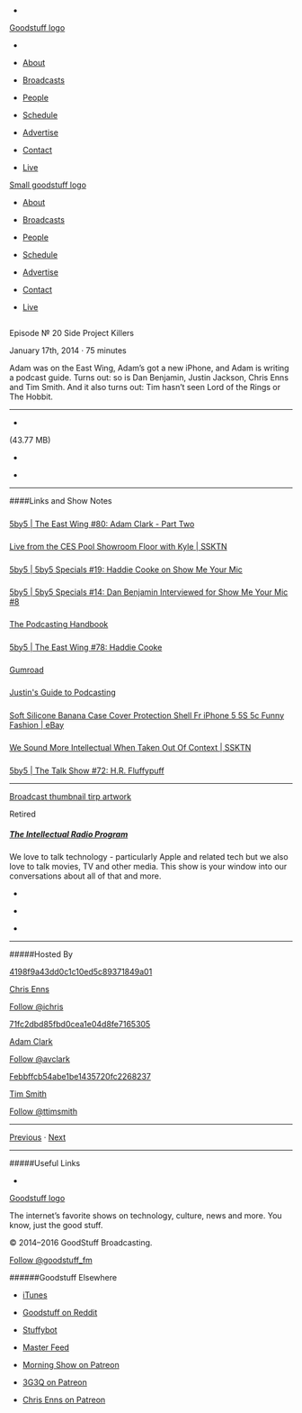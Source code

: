 

-
[Goodstuff logo](http://www.goodstuff.fm/)[](/assets/goodstuff_logo-17c1fe6f378352de5d7345f76152130b.svg)

-


-  [About](/about)

-  [Broadcasts](/broadcasts)

-  [People](/people)

-  [Schedule](/schedule)

-  [Advertise](/advertise)

-  [Contact](/contact)

-  [Live](/live)


[Small goodstuff logo](http://www.goodstuff.fm/)[](/assets/small_goodstuff_logo-bf032e72b9ec41494f4d90905f1ad619.svg)


-  [About](/about)

-  [Broadcasts](/broadcasts)

-  [People](/people)

-  [Schedule](/schedule)

-  [Advertise](/advertise)

-  [Contact](/contact)

-  [Live](/live)


##
Episode № 20
Side Project Killers


January 17th, 2014
&middot;
75
minutes


Adam was on the East Wing, Adam’s got a new iPhone, and Adam is writing a podcast guide. Turns out: so is Dan Benjamin, Justin Jackson, Chris Enns and Tim Smith. And it also turns out: Tim hasn’t seen Lord of the Rings or The Hobbit.


------------------------------


-
[](https://goodstuffs3.s3.amazonaws.com/uploads/tirp-20.mp3)(43.77 MB)

-
[](http://twitter.com/intent/tweet?text=The%20Intellectual%20Radio%20Program%20%E2%84%96%2020%20on%20@goodstuff_fm%20-%20http://goodstuff.fm/tirp/20)

-
[](http://www.facebook.com/sharer/sharer.php?u=http://goodstuff.fm/tirp/20)


------------------------------


####Links and Show Notes

#####
[5by5 | The East Wing #80: Adam Clark - Part Two](http://5by5.tv/eastwing/80)


#####
[Live from the CES Pool Showroom Floor with Kyle | SSKTN](http://www.ssktn.com/specials/3/)


#####
[5by5 | 5by5 Specials #19: Haddie Cooke on Show Me Your Mic](http://5by5.tv/specials/19)


#####
[5by5 | 5by5 Specials #14: Dan Benjamin Interviewed for Show Me Your Mic #8](http://5by5.tv/specials/14)


#####
[The Podcasting Handbook](http://www.podcastinghandbook.co/)


#####
[5by5 | The East Wing #78: Haddie Cooke](http://5by5.tv/eastwing/78)


#####
[Gumroad](https://gumroad.com/)


#####
[Justin's Guide to Podcasting](http://d.pr/i/6EFL)


#####
[Soft Silicone Banana Case Cover Protection Shell Fr iPhone 5 5S 5c Funny Fashion | eBay](http://www.ebay.com/itm/Soft-Silicone-Banana-Case-Cover-Protection-Shell-Fr-IPhone-5-5S-5C-Funny-Fashion-/261355738355)


#####
[We Sound More Intellectual When Taken Out Of Context | SSKTN](http://www.ssktn.com/tirp/10/)


#####
[5by5 | The Talk Show #72: H.R. Fluffypuff](http://5by5.tv/talkshow/72)


------------------------------


[Broadcast thumbnail tirp artwork](/tirp)[](https://goodstuffs3.s3.amazonaws.com/uploads/broadcast/image/15/broadcast_thumbnail_tirp_artwork.png)

Retired


##### [The Intellectual Radio Program](/tirp)


We love to talk technology - particularly Apple and related tech but we also love to talk movies, TV and other media. This show is your window into our conversations about all of that and more.

-
[](https://itunes.apple.com/us/podcast/intellectual-radio-program/id682246844)

-
[](/tirp/feed)

-
[](mailto:chris@goodstuff.fm?cc=sponsorship%40goodstuff.fm&subject=%5BGoodStuff%20FM%5D%20Sponsorship%20Inquiry%20for%20The%20Intellectual%20Radio%20Program)


------------------------------


#####Hosted By


[4198f9a43dd0c1c10ed5c89371849a01](/people/chris-enns)[](http://gravatar.com/avatar/4198f9a43dd0c1c10ed5c89371849a01.png?s=300&r=pg)

[Chris Enns](/people/chris-enns)


[Follow @ichris](https://twitter.com/ichris)


[71fc2dbd85fbd0cea1e04d8fe7165305](/people/avclark)[](http://gravatar.com/avatar/71fc2dbd85fbd0cea1e04d8fe7165305.png?s=300&r=pg)

[Adam Clark](/people/avclark)


[Follow @avclark](https://twitter.com/avclark)


[Febbffcb54abe1be1435720fc2268237](/people/ttimsmith)[](http://gravatar.com/avatar/febbffcb54abe1be1435720fc2268237.png?s=300&r=pg)

[Tim Smith](/people/ttimsmith)


[Follow @ttimsmith](https://twitter.com/ttimsmith)


------------------------------


[Previous](/tirp/19)
&middot;
[Next](/tirp/21)


------------------------------


#####Useful Links

-
[](mailto:chris@goodstuff.fm?subject=%5BGoodstuff%20FM%5D%20Feedback%20for%20The%20Intellectual%20Radio%20Program)


[Goodstuff logo](http://www.goodstuff.fm/)[](/assets/goodstuff_logo-17c1fe6f378352de5d7345f76152130b.svg)


The internet’s favorite shows on technology, culture, news and more. You know, just the good stuff.


&copy; 2014&ndash;2016 GoodStuff Broadcasting.

[Follow @goodstuff_fm](https://twitter.com/goodstufffm)


######Goodstuff Elsewhere

-  [iTunes](https://itunes.apple.com/us/artist/goodstuff-fm/id843385597?mt=2)

-  [Goodstuff on Reddit](https://www.reddit.com/r/Goodstuff_fm/)

-  [Stuffybot](http://stuffybot.goodstuff.fm)

-  [Master Feed](/master/feed)

-  [Morning Show on Patreon](https://www.patreon.com/morningshow)

-  [3G3Q on Patreon](https://www.patreon.com/3g3q)

-  [Chris Enns on Patreon](https://www.patreon.com/ichris)
